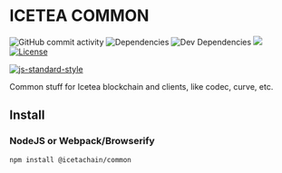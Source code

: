# ICETEA COMMON

![GitHub commit activity](https://img.shields.io/github/commit-activity/m/TradaTech/icetea-common.svg)
![Dependencies](https://img.shields.io/david/TradaTech/icetea-common.svg)
![Dev Dependencies](https://img.shields.io/david/dev/TradaTech/icetea-common.svg)
[![](https://tokei.rs/b1/github/TradaTech/icetea-common?category=lines)](https://github.com/TradaTech/icetea-common)
[![License](https://img.shields.io/npm/l/make-coverage-badge.svg)](https://opensource.org/licenses/MIT)

[![js-standard-style](https://cdn.rawgit.com/feross/standard/master/badge.svg)](https://github.com/feross/standard)  

Common stuff for Icetea blockchain and clients, like codec, curve, etc.

## Install
### NodeJS or Webpack/Browserify
```
npm install @icetachain/common
```
### <script> tags
```html
<script src="https://cdn.jsdelivr.net/npm/@iceteachain/common@0.1.6/dist/browser.min.js"></script>
```

> **NOTE** This package is under developemnt and not ready for production.
